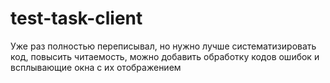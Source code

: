 # test-task-client
Уже раз полностью переписывал, но нужно лучше систематизировать код, повысить читаемость, можно добавить обработку кодов ошибок и всплывающие окна с их отображением
